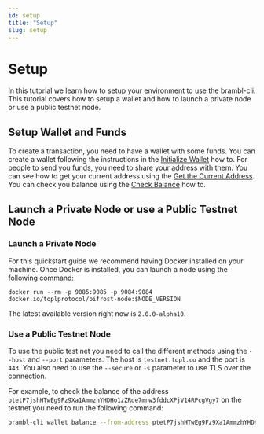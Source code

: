 ```yaml
---
id: setup
title: "Setup"
slug: setup
---
```

# Setup

In this tutorial we learn how to setup your environment to use the brambl-cli.
This tutorial covers how to setup a wallet and how to launch a private node or
use a public testnet node.

## Setup Wallet and Funds

To create a transaction, you need to have a wallet with some funds. You can 
create a wallet following the instructions in the
[Initialize Wallet](https://topl.github.io/brambl-cli/docs/current/how-tos/initialize-wallet) how to. For people
to send you funds, you need to share your address with them. You can see how
to get your current address using the 
[Get the Current Address](https://topl.github.io/brambl-cli/docs/current/how-tos/current-address). You can check you balance
using the [Check Balance](https://topl.github.io/brambl-cli/docs/current/how-tos/check-balance) how to.

## Launch a Private Node or use a Public Testnet Node

### Launch a Private Node

For this quickstart guide we recommend having Docker installed on your machine. Once
Docker is installed, you can launch a node using the following command:

```
docker run --rm -p 9085:9085 -p 9084:9084 docker.io/toplprotocol/bifrost-node:$NODE_VERSION
```

The latest available version right now is `2.0.0-alpha10`.

### Use a Public Testnet Node

To use the public test net you need to call the different methods using the 
`--host` and `--port` parameters. The host is `testnet.topl.co` and the port
is `443`. You also need to use the `--secure` or `-s` parameter to use TLS over the
connection.

For example, to check the balance of the address `ptetP7jshHTwEg9Fz9Xa1AmmzhYHDHo1zZRde7mnw3fddcXPjV14RPcgVgy7`
on the testnet you need to run the following command:

```bash
brambl-cli wallet balance --from-address ptetP7jshHTwEg9Fz9Xa1AmmzhYHDHo1zZRde7mnw3fddcXPjV14RPcgVgy7 --walletdb $WALLET --host testnet.topl.tech --port 443 -s true
```